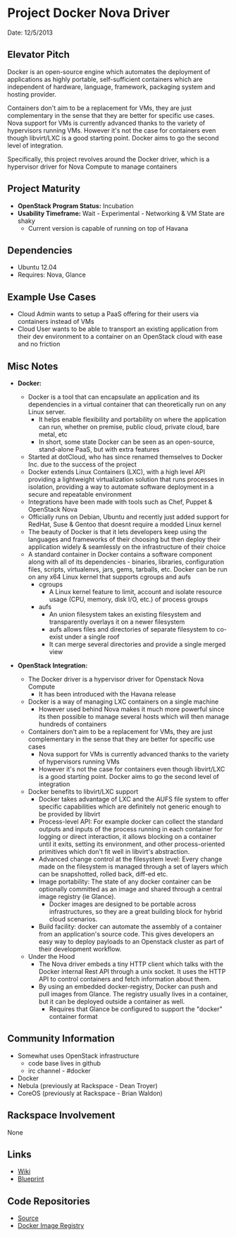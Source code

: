 # Project Docker Nova Driver

Date: 12/5/2013

## Elevator Pitch
Docker is an open-source engine which automates the deployment of applications
as highly portable, self-sufficient containers which are independent of
hardware, language, framework, packaging system and hosting provider.

Containers don't aim to be a replacement for VMs, they are just complementary
in the sense that they are better for specific use cases. Nova support for VMs
is currently advanced thanks to the variety of hypervisors running VMs. However
it's not the case for containers even though libvirt/LXC is a good starting
point. Docker aims to go the second level of integration.

Specifically, this project revolves around the Docker driver, which is a hypervisor 
driver for Nova Compute to manage containers

## Project Maturity
* **OpenStack Program Status:** Incubation
* **Usability Timeframe:** Wait - Experimental - Networking & VM State are
shaky
  * Current version is capable of running on top of Havana

## Dependencies
* Ubuntu 12.04
* Requires: Nova, Glance

## Example Use Cases
* Cloud Admin wants to setup a PaaS offering for their users via containers
instead of VMs
* Cloud User wants to be able to transport an existing application from their
dev environment to a container on an OpenStack cloud with ease and no friction

## Misc Notes ##
* **Docker:**
   * Docker is a tool that can encapsulate an application and its dependencies in a virtual container that can theoretically run on any Linux server.
      * It helps enable flexibility and portability on where the application can run, whether on premise, public cloud, private cloud, bare metal, etc
      * In short, some state Docker can be seen as an open-source, stand-alone PaaS, but with extra features
   * Started at dotCloud, who has since renamed themselves to Docker Inc. due to the success of the project
   * Docker extends Linux Containers (LXC), with a high level API providing a lightweight virtualization solution that runs processes in isolation, providing a way to automate software deployment in a secure and repeatable environment
   * Integrations have been made with tools such as Chef, Puppet & OpenStack Nova
   * Officially runs on Debian, Ubuntu and recently just added support for RedHat, Suse & Gentoo that doesnt require a modded Linux kernel
   * The beauty of Docker is that it lets developers keep using the languages and frameworks of their choosing but then deploy their application widely & seamlessly on the infrastructure of their choice
   * A standard container in Docker contains a software component along with all of its dependencies - binaries, libraries, configuration files, scripts, virtualenvs, jars, gems, tarballs, etc. Docker can be run on any x64 Linux kernel that supports cgroups and aufs
      * cgroups
         * A Linux kernel feature to limit, account and isolate resource usage (CPU, memory, disk I/O, etc.) of process groups
      * aufs
         * An union filesystem takes an existing filesystem and transparently overlays it on a newer filesystem
         * aufs allows files and directories of separate filesystem to co-exist under a single roof
         * It can merge several directories and provide a single merged view

* **OpenStack Integration:**
   * The Docker driver is a hypervisor driver for Openstack Nova Compute
      * It has been introduced with the Havana release
   * Docker is a way of managing LXC containers on a single machine
      * However used behind Nova makes it much more powerful since its then possible to manage several hosts which will then manage hundreds of containers
   * Containers don't aim to be a replacement for VMs, they are just complementary in the sense that they are better for specific use cases
      * Nova support for VMs is currently advanced thanks to the variety of hypervisors running VMs
      * However it's not the case for containers even though libvirt/LXC is a good starting point. Docker aims to go the second level of integration
   * Docker benefits to libvirt/LXC support
      * Docker takes advantage of LXC and the AUFS file system to offer specific capabilities which are definitely not generic enough to be provided by libvirt
      * Process-level API: For example docker can collect the standard outputs and inputs of the process running in each container for logging or direct interaction, it allows blocking on a container until it exits, setting its environment, and other process-oriented primitives which don't fit well in libvirt's abstraction.
      * Advanced change control at the filesystem level: Every change made on the filesystem is managed through a set of layers which can be snapshotted, rolled back, diff-ed etc.
      * Image portability: The state of any docker container can be optionally committed as an image and shared through a central image registry (ie Glance).
         * Docker images are designed to be portable across infrastructures, so they are a great building block for hybrid cloud scenarios.
      * Build facility: docker can automate the assembly of a container from an application's source code. This gives developers an easy way to deploy payloads to an Openstack cluster as part of their development workflow.
   * Under the Hood
      * The Nova driver embeds a tiny HTTP client which talks with the Docker internal Rest API through a unix socket. It uses the HTTP API to control containers and fetch information about them.
      * By using an embedded docker-registry, Docker can push and pull images from Glance. The registry usually lives in a container, but it can be deployed outside a container as well.
         * Requires that Glance be configured to support the "docker" container format

## Community Information
* Somewhat uses OpenStack infrastructure
  * code base lives in github
  * irc channel - #docker
* Docker
* Nebula (previously at Rackspace - Dean Troyer)
* CoreOS (previously at Rackspace - Brian Waldon)

## Rackspace Involvement
None

## Links
* [Wiki](https://wiki.openstack.org/wiki/Docker)
* [Blueprint](https://blueprints.launchpad.net/nova/+spec/new-hypervisor-docker)

## Code Repositories
* [Source](https://github.com/dotcloud/openstack-docker)
* [Docker Image Registry](https://github.com/dotcloud/docker-registry)
